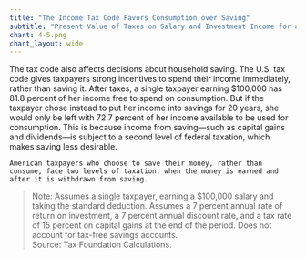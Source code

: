 ```yaml
---
title: "The Income Tax Code Favors Consumption over Saving"
subtitle: "Present Value of Taxes on Salary and Investment Income for a Single Taxpayer Earning $100,000 (2015)"
chart: 4-5.png
chart_layout: wide
---
```

The tax code also affects decisions about household saving. The U.S. tax code gives taxpayers strong incentives to spend their income immediately, rather than saving it. After taxes, a single taxpayer earning $100,000 has 81.8 percent of her income free to spend on consumption. But if the taxpayer chose instead to put her income into savings for 20 years, she would only be left with 72.7 percent of her income available to be used for consumption. This is because income from saving—such as capital gains and dividends—is subject to a second level of federal taxation, which makes saving less desirable.

```
American taxpayers who choose to save their money, rather than consume, face two levels of taxation: when the money is earned and after it is withdrawn from saving.
```

> Note: Assumes a single taxpayer, earning a $100,000 salary and taking the standard deduction. Assumes a 7 percent annual rate of return on investment, a 7 percent annual discount rate, and a tax rate of 15 percent on capital gains at the end of the period. Does not account for tax-free savings accounts.						
> Source: Tax Foundation Calculations.
